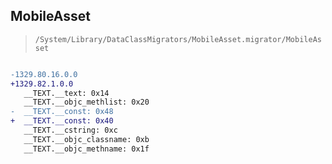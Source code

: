## MobileAsset

> `/System/Library/DataClassMigrators/MobileAsset.migrator/MobileAsset`

```diff

-1329.80.16.0.0
+1329.82.1.0.0
   __TEXT.__text: 0x14
   __TEXT.__objc_methlist: 0x20
-  __TEXT.__const: 0x48
+  __TEXT.__const: 0x40
   __TEXT.__cstring: 0xc
   __TEXT.__objc_classname: 0xb
   __TEXT.__objc_methname: 0x1f

```
